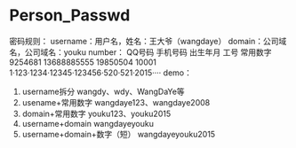 # Person_Passwd

密码规则：
username：用户名，姓名：王大爷（wangdaye）
domain：公司域名，公司域名：youku
number：
QQ号码	手机号码	出生年月	工号	常用数字
9254681	13688885555	19850504	10001	1·123·1234·12345·123456·520·521·2015····
demo：
1. username拆分					wangdy、wdy、WangDaYe等
2. usename+常用数字				wangdaye123、wangdaye2008
3. domain+常用数字				youku123、youku2015
4. username+domain 				wangdayeyouku
5. username+domain+数字（短）	wangdayeyouku2015
